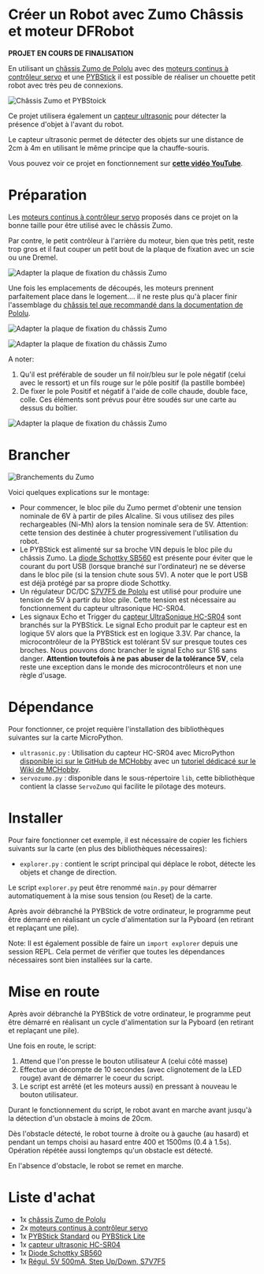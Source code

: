# Créer un Robot avec Zumo Châssis et moteur DFRobot

__PROJET EN COURS DE FINALISATION__

En utilisant un [châssis Zumo de Pololu](https://shop.mchobby.be/fr/prototypage-robotique-roue/447-zumo-kit-chassis-sans-moteur-3232100004474-pololu.html) avec des [moteurs continus à contrôleur servo](https://shop.mchobby.be/fr/prototypage-robotique-roue/447-zumo-kit-chassis-sans-moteur-3232100004474-pololu.html) et une [PYBStick](https://github.com/mchobby/pyboard-driver/tree/master/PYBStick) il est possible de réaliser un chouette petit robot avec très peu de connexions.

![Châssis Zumo et PYBStoick](docs/_static/zumo-chassis-pybstick.jpg)

Ce projet utilisera également un [capteur ultrasonic](https://shop.mchobby.be/fr/proximite-distance/561-capteur-distance-ultrason-hc-sr04-3232100005617.html) pour détecter la présence d'objet à l'avant du robot.

Le capteur ultrasonic permet de détecter des objets sur une distance de 2cm à 4m en utilisant le même principe que la chauffe-souris.

Vous pouvez voir ce projet en fonctionnement sur [__cette vidéo YouTube__](https://youtu.be/UrhTwr0xmoI).

# Préparation

Les [moteurs continus à contrôleur servo](https://shop.mchobby.be/fr/prototypage-robotique-roue/447-zumo-kit-chassis-sans-moteur-3232100004474-pololu.html) proposés dans ce projet on la bonne taille pour être utilisé avec le châssis Zumo.

Par contre, le petit contrôleur à l'arrière du moteur, bien que très petit, reste trop gros et il faut couper un petit bout de la plaque de fixation avec un scie ou une Dremel.

![Adapter la plaque de fixation du châssis Zumo](docs/_static/zumo-chassis-cutout.jpg)


Une fois les emplacements de découpés, les moteurs prennent parfaitement place dans le logement.... il ne reste plus qu'à placer finir l'assemblage du [châssis tel que recommandé dans la documentation de Pololu](https://www.pololu.com/docs/0J54/3).

![Adapter la plaque de fixation du châssis Zumo](docs/_static/zumo-chassis-cutout1.jpg)

![Adapter la plaque de fixation du châssis Zumo](docs/_static/zumo-chassis-cutout2.jpg)

A noter:
1. Qu'il est préférable de souder un fil noir/bleu sur le pole négatif (celui avec le ressort) et un fils rouge sur le pôle positif (la pastille bombée)
2. De fixer le pole Positif et négatif à l'aide de colle chaude, double face, colle. Ces éléments sont prévus pour être soudés sur une carte au dessus du boîtier.

![Adapter la plaque de fixation du châssis Zumo](docs/_static/zumo-chassis-assembled.jpg)

# Brancher

![Branchements du Zumo](docs/_static/wiring.jpg)

Voici quelques explications sur le montage:
* Pour commencer, le bloc pile du Zumo permet d'obtenir une tension nominale de 6V à partir de piles Alcaline. Si vous utilisez des piles rechargeables (Ni-Mh) alors la tension nominale sera de 5V. Attention: cette tension des destinée à chuter progressivement l'utilisation du robot.
* Le PYBStick est alimenté sur sa broche VIN depuis le bloc pile du châssis Zumo. La  [diode Schottky SB560](https://shop.mchobby.be/fr/electronique-divers/1508-5-diodes-sb560-schottky-60v-5a-670mv-3232100015081.html) est présente pour éviter que le courant du port USB (lorsque branché sur l'ordinateur) ne se déverse dans le bloc pile (si la tension chute sous 5V). A noter que le port USB est déjà protégé par sa propre diode Schottky.
* Un régulateur DC/DC [S7V7F5 de Pololu](https://shop.mchobby.be/fr/regulateurs/463-regul-5v-500ma-step-updown-s7v7f5-3232100004634-pololu.html) est utilisé pour produire une tension de 5V à partir du bloc pile. Cette tension est nécessaire au fonctionnement du capteur ultrasonique HC-SR04.
* Les signaux Echo et Trigger du [capteur UltraSonique HC-SR04](https://shop.mchobby.be/fr/proximite-distance/561-capteur-distance-ultrason-hc-sr04-3232100005617.html) sont branchés sur la PYBStick. Le signal Echo produit par le capteur est en logique 5V alors que la PYBStick est en logique 3.3V. Par chance, la microcontrôleur de la PYBStick est tolérant 5V sur presque toutes ces broches. Nous pouvons donc brancher le signal Echo sur S16 sans danger. __Attention toutefois à ne pas abuser de la tolérance 5V__, cela reste une exception dans le monde des microcontrôleurs et non une règle d'usage.

# Dépendance
Pour fonctionner, ce projet requière l'installation des bibliothèques suivantes sur la carte MicroPython.

* `ultrasonic.py` : Utilisation du capteur HC-SR04 avec MicroPython [disponible ici sur le GitHub de MCHobby](https://github.com/mchobby/pyboard-a-roulette/tree/master/libraries/ultrasonic) avec un [tutoriel dédicacé sur le Wiki de MCHobby](https://wiki.mchobby.be/index.php?title=MicroPython-HC-SR04).
* `servozumo.py` : disponible dans le sous-répertoire `lib`, cette bibliothèque contient la classe `ServoZumo` qui facilite le pilotage des moteurs.

# Installer
Pour faire fonctionner cet exemple, il est nécessaire de copier les fichiers suivants sur la carte (en plus des bibliothèques nécessaires):

* `explorer.py` : contient le script principal qui déplace le robot, détecte les objets et change de direction.

Le script `explorer.py` peut être renommé `main.py` pour démarrer automatiquement à la mise sous tension (ou Reset) de la carte.

Après avoir débranché la PYBStick de votre ordinateur, le programme peut être démarré en réalisant un cycle d'alimentation sur la Pyboard (en retirant et replaçant une pile).

Note: Il est également possible de faire un `import explorer` depuis une session REPL. Cela permet de  vérifier que toutes les dépendances nécessaires sont bien installées sur la carte.

# Mise en route

Après avoir débranché la PYBStick de votre ordinateur, le programme peut être démarré en réalisant un cycle d'alimentation sur la Pyboard (en retirant et replaçant une pile).

Une fois en route, le script:
1. Attend que l'on presse le bouton utilisateur A (celui côté masse)
2. Effectue un décompte de 10 secondes (avec clignotement de la LED rouge) avant de démarrer le coeur du script.
3. Le script est arrêté (et les moteurs aussi) en pressant à nouveau le bouton utilisateur.

Durant le fonctionnement du script, le robot avant en marche avant jusqu'à la détection d'un obstacle à moins de 20cm.

Dès l'obstacle détecté, le robot tourne à droite ou à gauche (au hasard) et pendant un temps choisi au hasard entre 400 et 1500ms (0.4 à 1.5s). Opération répétée aussi longtemps qu'un obstacle est détecté.

En l'absence d'obstacle, le robot se remet en marche.

# Liste d'achat
* 1x [châssis Zumo de Pololu](https://shop.mchobby.be/fr/prototypage-robotique-roue/447-zumo-kit-chassis-sans-moteur-3232100004474-pololu.html)
* 2x [moteurs continus à contrôleur servo](https://shop.mchobby.be/fr/prototypage-robotique-roue/447-zumo-kit-chassis-sans-moteur-3232100004474-pololu.html)
* 1x [PYBStick Standard](https://shop.mchobby.be/fr/micropython/1844-pybstick-lite-26-micropython-et-arduino-3232100018440-garatronic.html) ou [PYBStick Lite](https://shop.mchobby.be/fr/micropython/1830-pybstick-lite-26-micropython-et-arduino-3232100018303-garatronic.html)
* 1x [capteur ultrasonic HC-SR04](https://shop.mchobby.be/fr/proximite-distance/561-capteur-distance-ultrason-hc-sr04-3232100005617.html)
* 1x [Diode Schottky SB560](https://shop.mchobby.be/fr/electronique-divers/1508-5-diodes-sb560-schottky-60v-5a-670mv-3232100015081.html)
* 1x [Régul. 5V 500mA, Step Up/Down, S7V7F5](https://shop.mchobby.be/fr/regulateurs/463-regul-5v-500ma-step-updown-s7v7f5-3232100004634-pololu.html)
